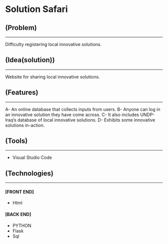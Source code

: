 
# Solution Safari

## (Problem)
---
Difficulty registering local innovative solutions.


## (Idea(solution))
---
Website for sharing local innovative solutions.

## (Features)
---
A- An online database that collects inputs from users.
B- Anyone can log in an innovative solution they have come across.
C- It also includes UNDP-Iraq’s database of local innovative solutions.
D- Exhibits some innovative solutions in-action.

## (Tools)
---
* Visual Studio Code

## (Technologies)
---
#### [FRONT END]
* Html

#### [BACK END]
* PYTHON
* Flask
* Sql
